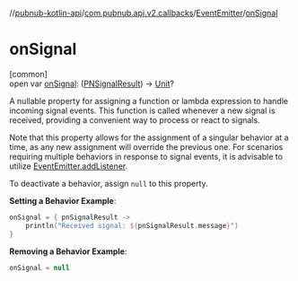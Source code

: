 //[pubnub-kotlin-api](../../../index.md)/[com.pubnub.api.v2.callbacks](../index.md)/[EventEmitter](index.md)/[onSignal](on-signal.md)

# onSignal

[common]\
open var [onSignal](on-signal.md): ([PNSignalResult](../../../../../pubnub-kotlin/pubnub-kotlin-core-api/pubnub-kotlin-core-api/com.pubnub.api.models.consumer.pubsub/-p-n-signal-result/index.md)) -&gt; [Unit](https://kotlinlang.org/api/core/kotlin-stdlib/kotlin/-unit/index.html)?

A nullable property for assigning a function or lambda expression to handle incoming signal events. This function is called whenever a new signal is received, providing a convenient way to process or react to signals.

Note that this property allows for the assignment of a singular behavior at a time, as any new assignment will override the previous one. For scenarios requiring multiple behaviors in response to signal events, it is advisable to utilize [EventEmitter.addListener](add-listener.md).

To deactivate a behavior, assign `null` to this property.

**Setting a Behavior Example**:

```kotlin
onSignal = { pnSignalResult ->
    println("Received signal: ${pnSignalResult.message}")
}
```

**Removing a Behavior Example**:

```kotlin
onSignal = null
```
